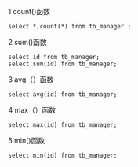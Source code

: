 1 count()函数
```
select *,count(*) from tb_manager ;
```

2 sum()函数
```
select id from tb_manager;
select sum(id) from tb_manager;
```

3 avg（）函数
```
select avg(id) from tb_manager;
```

4 max（）函数
```
select max(id) from tb_manager;
```

5 min()函数
```
select min(id) from tb_manager;
```
